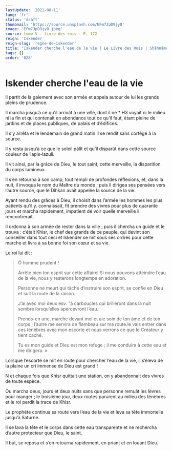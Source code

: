 ```yaml
---
lastUpdate: '2021-08-11'
lang: 'fr'
status: 'draft'
thumbnail: 'https://source.unsplash.com/EFm7JpD9jy8'
image: 'EFm7JpD9jy8.jpeg'
source: tome V - livre des rois - P. 172
reign: 'Iskender'
reign-slug: 'regne-de-iskender'
title: "Iskender cherche l'eau de la vie | Le Livre des Rois | Shâhnâmeh"
tags: []
order: '028'
---
```


<!-- LTeX: language=fr -->

# Iskender cherche l'eau de la vie

Il partit de là gaiement avec son armée et appela autour de lui les grands pleins de prudence.

Il marcha jusqu’à ce qu’il arrivât à une ville, dont il ne \* H3 voyait ni le milieu ni la fin et qui contenait en abondance tout ce qu’il faut, étant pleine de jardins et de places publiques, de palais et d’édifices.

Il s’y arrêta et le lendemain de grand matin il se rendit sans cortège à la source.

Il y resta jusqu’à ce que le soleil pâlît et qu’il disparût dans cette source couleur de ’lapis-lazuli.

Il vit ainsi, par la grâce de Dieu, le tout saint, cette merveille, la disparition du corps lumineux.

Il s’en retourna à son camp, tout rempli de profondes réflexions, et, dans la nuit, il invoqua le nom du Maître du monde ; puis il dirigea ses pensées vers l’autre source, que le Dihkan avait appelée la source de la vie.

Ayant rendu des grâces à Dieu, il choisit dans l’armée les hommes les plus patients qu’il y. connaissait, fit prendre des vivres pour plus de quarante jours et marcha rapidement, impatient de voir quelle merveille il rencontrerait.

Il ordonna à son armée de rester dans la ville ; puis il chercha un guide et le trouva : c’était Khisr, le chef des grands de ce peuple, qui devint son conseiller dans tout ceci et Iskender se mit sous ses ordres pour cette marche et livra à sa bonne foi son cœur et sa vie.

Le roi lui dit :

> Ô homme prudent !
>
> Arrête bien ton esprit sur cette affairel Si nous pouvons atteindre l’eau de la vie, nous y resterons longtemps en adoration.
>
> Personne ne meurt qui tâche d’instruire son esprit, se confie en Dieu et suit la route de la raison.
>
> J’ai avec moi deux esv. "à carboucles qui brilleront dans la nuit sombre lorsqu’elles apercevront l’eau.
>
> Prends-en une, marche devant moi et aie soin de ton âme et de ton corps ; l’autre me servira de flambeau sur ma route.le vais entrer dans ces ténèbres avec mon escorte et nous verrons ce que le Créateur y tient caché.
>
> Tu es mon guide et Dieu est mon refuge ; il me conduira à cette eau et me dirigera. »

Lorsque l’escorte se mit en route pour chercher l’eau de la vie, il s’éleva de la plaine un cri immense de Dieu est grand !

N et chaque fois que Khisr quittait une station, on y abandonnait des vivres de toute espèce.

Ou marcha deux, jours et deux nuits sans que personne remuât les lèvres pour manger ; le troisième jour, deux routes parurent au milieu des ténèbres et le roi perdit la trace de Khisr.

Le prophète continua sa route vers l’eau de la vie et leva sa tête immortelle jusqu’à Saturne.

Il se lava la tête et le corps dans cette eau transparente et ne rechercha d’autre protecteur que Dieu, le saint.

Il but, se reposa et s’en retourna rapidement, en priant et en louant Dieu.
